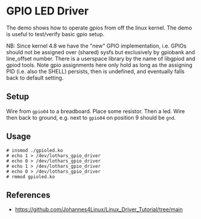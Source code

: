 # GPIO LED Driver

The demo shows how to operate gpios from off the linux kernel. The
demo is useful to test/verify basic gpio setup.

NB: Since kernel 4.8 we have the "new" GPIO implementation, i.e.
GPIOs should not be assigned over (shared) sysfs but exclusively by
gpiobank and line_offset number. There is a userspace library by the
name of libgpiod and gpiod tools. Note gpio assignments here only hold
as long as the assigning PID (i.e. also the SHELL) persists, then is
undefined, and eventually falls back to default setting.  

## Setup

Wire from `gpio04` to a breadboard. Place some resistor. Then a
led. Wire then back to ground, e.g. next to `gpio04` on position 9
should be `gnd`.

## Usage

```
# insmod ./gpioled.ko
# echo 1 > /dev/lothars_gpio_driver
# echo 0 > /dev/lothars_gpio_driver
# echo 1 > /dev/lothars_gpio_driver
# echo 0 > /dev/lothars_gpio_driver
# rmmod gpioled.ko
```

## References
- https://github.com/Johannes4Linux/Linux_Driver_Tutorial/tree/main
